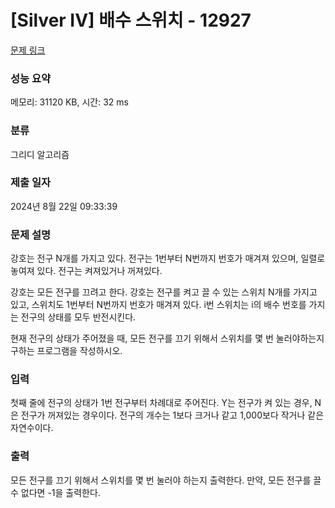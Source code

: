 # [Silver IV] 배수 스위치 - 12927 

[문제 링크](https://www.acmicpc.net/problem/12927) 

### 성능 요약

메모리: 31120 KB, 시간: 32 ms

### 분류

그리디 알고리즘

### 제출 일자

2024년 8월 22일 09:33:39

### 문제 설명

<p>강호는 전구 N개를 가지고 있다. 전구는 1번부터 N번까지 번호가 매겨져 있으며, 일렬로 놓여져 있다. 전구는 켜져있거나 꺼져있다.</p>

<p>강호는 모든 전구를 끄려고 한다. 강호는 전구를 켜고 끌 수 있는 스위치 N개를 가지고 있고, 스위치도 1번부터 N번까지 번호가 매겨져 있다. i번 스위치는 i의 배수 번호를 가지는 전구의 상태를 모두 반전시킨다.</p>

<p>현재 전구의 상태가 주어졌을 때, 모든 전구를 끄기 위해서 스위치를 몇 번 눌러야하는지 구하는 프로그램을 작성하시오.</p>

### 입력 

 <p>첫째 줄에 전구의 상태가 1번 전구부터 차례대로 주어진다. Y는 전구가 켜 있는 경우, N은 전구가 꺼져있는 경우이다. 전구의 개수는 1보다 크거나 같고 1,000보다 작거나 같은 자연수이다.</p>

### 출력 

 <p>모든 전구를 끄기 위해서 스위치를 몇 번 눌러야 하는지 출력한다. 만약, 모든 전구를 끌 수 없다면 -1을 출력한다.</p>


